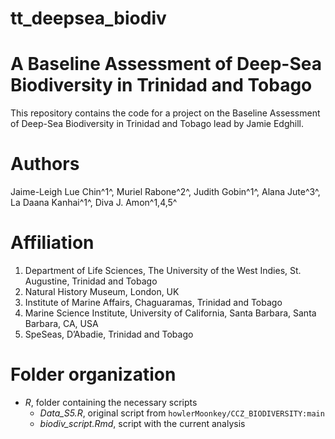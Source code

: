 # tt_deepsea_biodiv

# A Baseline Assessment of Deep-Sea Biodiversity in Trinidad and Tobago

This repository contains the code for a project on the Baseline Assessment of Deep-Sea Biodiversity in Trinidad and Tobago lead by Jamie Edghill.

# Authors
Jaime-Leigh Lue Chin^1^, Muriel Rabone^2^, Judith Gobin^1^, Alana Jute^3^, La Daana Kanhai^1^, Diva J. Amon^1,4,5^

 # Affiliation

1.    Department of Life Sciences, The University of the West Indies, St. Augustine, Trinidad and Tobago
2.    Natural History Museum, London, UK
3.    Institute of Marine Affairs, Chaguaramas, Trinidad and Tobago
4.    Marine Science Institute, University of California, Santa Barbara, Santa Barbara, CA, USA
5.    SpeSeas, D’Abadie, Trinidad and Tobago
 
# Folder organization

- *R*, folder containing the necessary scripts
   - *Data_S5.R*, original script from `howlerMoonkey/CCZ_BIODIVERSITY:main`
   - *biodiv_script.Rmd*, script with the current analysis



